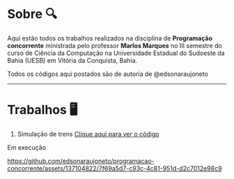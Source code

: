 # Sobre 🔍

Aqui estão todos os trabalhos realizados na disciplina de **Programação concorrente** ministrada pelo professor **Marlos Marques** no III semestre do curso de Ciência da Computação na Universidade Estadual do Sudoeste da Bahia (UESB) em Vitória da Conquista, Bahia.

Todos os códigos aqui postados são de autoria de @edsonaraujoneto

---
# Trabalhos 🖥


1. Simulação de trens
[Clique aqui para ver o código](https://github.com/edsonaraujoneto/programacao-concorrente/tree/master/simulacao-de-trens)

Em execução

https://github.com/edsonaraujoneto/programacao-concorrente/assets/137104822/7f69a5d7-c93c-4c81-951d-d2c7012e98c9





   




